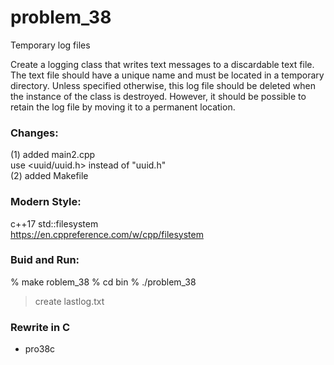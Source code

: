 problem_38
===============

 Temporary log files

Create a logging class that writes text messages to a discardable text file. The text file should have a unique name and must be located in a temporary directory. Unless specified otherwise, this log file should be deleted when the instance of the class is destroyed. However, it should be possible to retain the log file by moving it to a permanent location.


### Changes:  
(1) added main2.cpp  
use <uuid/uuid.h>  instead of "uuid.h"  
(2) added Makefile  


### Modern Style:  
c++17  std::filesystem  
https://en.cppreference.com/w/cpp/filesystem  


### Buid and Run:  
% make roblem_38
% cd bin
% ./problem_38
> create lastlog.txt  


### Rewrite in C
- pro38c  

